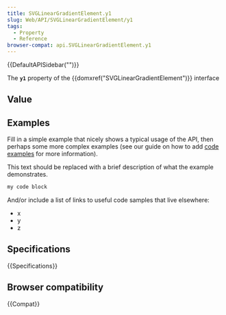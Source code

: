 ```yaml
---
title: SVGLinearGradientElement.y1
slug: Web/API/SVGLinearGradientElement/y1
tags:
  - Property
  - Reference
browser-compat: api.SVGLinearGradientElement.y1
---
```

{{DefaultAPISidebar("")}}

The **`y1`** property of the {{domxref("SVGLinearGradientElement")}} interface 

## Value



## Examples

Fill in a simple example that nicely shows a typical usage of the API, then perhaps some more complex examples (see our guide on how to add [code examples](/en-US/docs/MDN/Contribute/Structures/Code_examples) for more information).

This text should be replaced with a brief description of what the example demonstrates.

```js
my code block
```

And/or include a list of links to useful code samples that live elsewhere:

*   x
*   y
*   z

## Specifications

{{Specifications}}

## Browser compatibility

{{Compat}}


